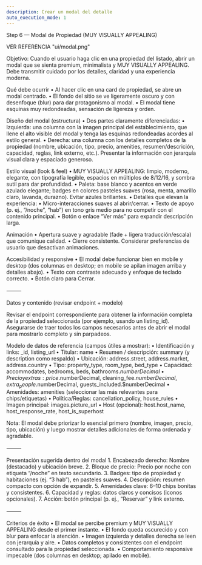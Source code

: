 ```yaml
---
description: Crear un modal del detalle
auto_execution_mode: 1
---
```


Step 6 — Modal de Propiedad (MUY VISUALLY APPEALING)

VER REFERENCIA "ui/modal.png"

Objetivo:
Cuando el usuario haga clic en una propiedad del listado, abrir un modal que se sienta premium, minimalista y MUY VISUALLY APPEALING. Debe transmitir cuidado por los detalles, claridad y una experiencia moderna.

Qué debe ocurrir
	•	Al hacer clic en una card de propiedad, se abre un modal centrado.
	•	El fondo del sitio se ve ligeramente oscuro y con desenfoque (blur) para dar protagonismo al modal.
	•	El modal tiene esquinas muy redondeadas, sensación de ligereza y orden.

Diseño del modal (estructura)
	•	Dos partes claramente diferenciadas:
	•	Izquierda: una columna con la imagen principal del establecimiento, que llene el alto visible del modal y tenga las esquinas redondeadas acordes al estilo general.
	•	Derecha: una columna con los detalles completos de la propiedad (nombre, ubicación, tipo, precio, amenities, resumen/descrición, capacidad, reglas, link externo, etc.). Presentar la información con jerarquía visual clara y espaciado generoso.

Estilo visual (look & feel)
	•	MUY VISUALLY APPEALING: limpio, moderno, elegante, con tipografía legible, espacios en múltiplos de 8/12/16, y sombra sutil para dar profundidad.
	•	Paleta: base blanco y acentos en verde azulado elegante; badges en colores pasteles suaves (rosa, menta, amarillo claro, lavanda, durazno). Evitar azules brillantes.
	•	Detalles que elevan la experiencia:
	•	Micro-interacciones suaves al abrir/cerrar.
	•	Texto de apoyo (p. ej., “/noche”, “hab”) en tono gris medio para no competir con el contenido principal.
	•	Botón o enlace “Ver más” para expandir descripción larga.

Animación
	•	Apertura suave y agradable (fade + ligera traducción/escala) que comunique calidad.
	•	Cierre consistente. Considerar preferencias de usuario que desactivan animaciones.

Accesibilidad y responsive
	•	El modal debe funcionar bien en mobile y desktop (dos columnas en desktop; en mobile se apilan imagen arriba y detalles abajo).
	•	Texto con contraste adecuado y enfoque de teclado correcto.
	•	Botón claro para Cerrar.

⸻

Datos y contenido (revisar endpoint + modelo)

Revisar el endpoint correspondiente para obtener la información completa de la propiedad seleccionada (por ejemplo, usando un listing_id). Asegurarse de traer todos los campos necesarios antes de abrir el modal para mostrarlo completo y sin parpadeos.

Modelo de datos de referencia (campos útiles a mostrar):
	•	Identificación y links: _id, listing_url
	•	Titular: name
	•	Resumen / descripción: summary (y description como respaldo)
	•	Ubicación: address.street, address.market, address.country
	•	Tipo: property_type, room_type, bed_type
	•	Capacidad: accommodates, bedrooms, beds, bathrooms.$numberDecimal
	•	Precio y extras: price.$numberDecimal, cleaning_fee.$numberDecimal, extra_people.$numberDecimal, guests_included.$numberDecimal
	•	Amenidades: amenities (seleccionar las más relevantes para chips/etiquetas)
	•	Política/Reglas: cancellation_policy, house_rules
	•	Imagen principal: images.picture_url
	•	Host (opcional): host.host_name, host_response_rate, host_is_superhost

Nota: El modal debe priorizar lo esencial primero (nombre, imagen, precio, tipo, ubicación) y luego mostrar detalles adicionales de forma ordenada y agradable.

⸻

Presentación sugerida dentro del modal
	1.	Encabezado derecho: Nombre (destacado) y ubicación breve.
	2.	Bloque de precio: Precio por noche con etiqueta “/noche” en texto secundario.
	3.	Badges: tipo de propiedad y habitaciones (ej. “3 hab”), en pasteles suaves.
	4.	Descripción: resumen compacto con opción de expandir.
	5.	Amenidades clave: 6–10 chips bonitas y consistentes.
	6.	Capacidad y reglas: datos claros y concisos (iconos opcionales).
	7.	Acción: botón principal (p. ej., “Reservar”  y link externo.

⸻

Criterios de éxito
	•	El modal se percibe premium y MUY VISUALLY APPEALING desde el primer instante.
	•	El fondo queda oscurecido y con blur para enfocar la atención.
	•	Imagen izquierda y detalles derecha se leen con jerarquía y aire.
	•	Datos completos y consistentes con el endpoint consultado para la propiedad seleccionada.
	•	Comportamiento responsive impecable (dos columnas en desktop; apilado en mobile).